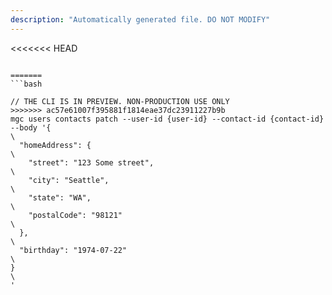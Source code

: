 ```yaml
---
description: "Automatically generated file. DO NOT MODIFY"
---
```


<<<<<<< HEAD
```cli

=======
```bash

// THE CLI IS IN PREVIEW. NON-PRODUCTION USE ONLY
>>>>>>> ac57e61007f395881f1814eae37dc23911227b9b
mgc users contacts patch --user-id {user-id} --contact-id {contact-id} --body '{\
  "homeAddress": {\
    "street": "123 Some street",\
    "city": "Seattle",\
    "state": "WA",\
    "postalCode": "98121"\
  },\
  "birthday": "1974-07-22"\
}\
'

```